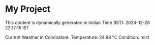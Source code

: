 # My Project

This content is dynamically generated in Indian Time (IST): 2024-12-26 22:17:15 IST


Current Weather in Coimbatore:
Temperature: 24.88 °C
Condition: mist
